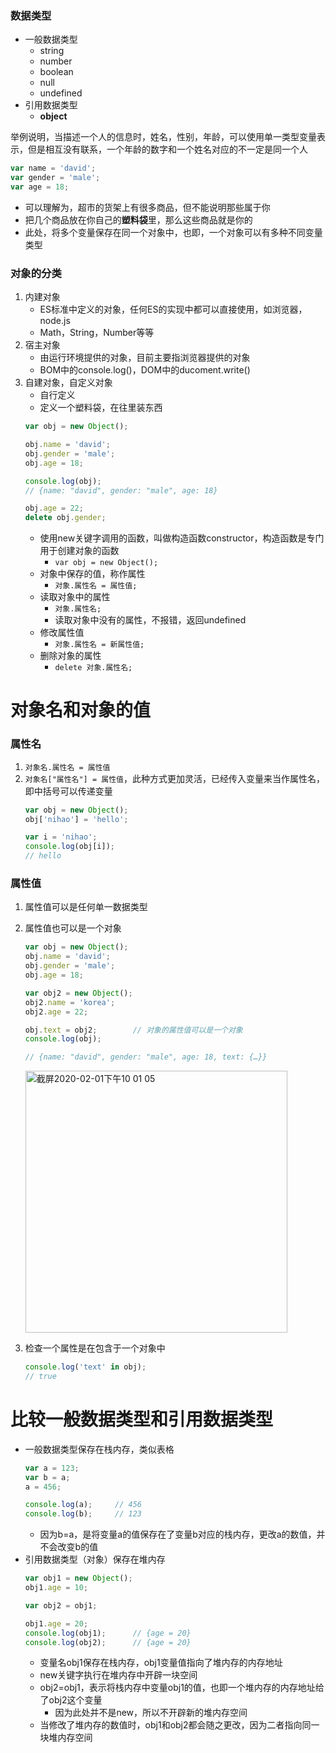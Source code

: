 ### 数据类型
- 一般数据类型
    - string
    - number
    - boolean
    - null
    - undefined
- 引用数据类型
    - **object**

举例说明，当描述一个人的信息时，姓名，性别，年龄，可以使用单一类型变量表示，但是相互没有联系，一个年龄的数字和一个姓名对应的不一定是同一个人
```javascript
var name = 'david';
var gender = 'male';
var age = 18;
```
- 可以理解为，超市的货架上有很多商品，但不能说明那些属于你
- 把几个商品放在你自己的**塑料袋**里，那么这些商品就是你的
- 此处，将多个变量保存在同一个对象中，也即，一个对象可以有多种不同变量类型

### 对象的分类
1. 内建对象
    - ES标准中定义的对象，任何ES的实现中都可以直接使用，如浏览器，node.js
    - Math，String，Number等等
2. 宿主对象
    - 由运行环境提供的对象，目前主要指浏览器提供的对象
    - BOM中的console.log()，DOM中的ducoment.write()
3. 自建对象，自定义对象
    - 自行定义
    - 定义一个塑料袋，在往里装东西
    ```javascript
    var obj = new Object();

    obj.name = 'david';
    obj.gender = 'male';
    obj.age = 18;

    console.log(obj);
    // {name: "david", gender: "male", age: 18}

    obj.age = 22;
    delete obj.gender;
    ```
    - 使用new关键字调用的函数，叫做构造函数constructor，构造函数是专门用于创建对象的函数
        - `var obj = new Object();`
    - 对象中保存的值，称作属性
        - `对象.属性名 = 属性值;`
    - 读取对象中的属性
        - `对象.属性名;`
        - 读取对象中没有的属性，不报错，返回undefined
    - 修改属性值
        - `对象.属性名 = 新属性值;`
    - 删除对象的属性
        - `delete 对象.属性名;`


# 对象名和对象的值
### 属性名
1. `对象名.属性名 = 属性值`
2. `对象名["属性名"] = 属性值`，此种方式更加灵活，已经传入变量来当作属性名，即中括号可以传递变量
    ```javascript
    var obj = new Object();
    obj['nihao'] = 'hello';

    var i = 'nihao';
    console.log(obj[i]);   
    // hello
    ```
### 属性值
1. 属性值可以是任何单一数据类型
2. 属性值也可以是一个对象
    ```javascript
    var obj = new Object();
    obj.name = 'david';
    obj.gender = 'male';
    obj.age = 18;

    var obj2 = new Object();
    obj2.name = 'korea';
    obj2.age = 22;

    obj.text = obj2;        // 对象的属性值可以是一个对象
    console.log(obj);
    
    // {name: "david", gender: "male", age: 18, text: {…}}
    ```
    <img width="419" alt="截屏2020-02-01下午10 01 05" src="https://user-images.githubusercontent.com/26485327/73593353-5a178080-453e-11ea-9586-067e3a8301a6.png">

3. 检查一个属性是在包含于一个对象中
    ```javascript
    console.log('text' in obj);
    // true
    ```

# 比较一般数据类型和引用数据类型

- 一般数据类型保存在栈内存，类似表格
    ```javascript
    var a = 123;
    var b = a;
    a = 456;
    
    console.log(a);     // 456
    console.log(b);     // 123
    ```
    - 因为b=a，是将变量a的值保存在了变量b对应的栈内存，更改a的数值，并不会改变b的值
- 引用数据类型（对象）保存在堆内存
    ```javascript
    var obj1 = new Object();
    obj1.age = 10;
    
    var obj2 = obj1;
    
    obj1.age = 20;
    console.log(obj1);      // {age = 20}
    console.log(obj2);      // {age = 20}
    ```
    - 变量名obj1保存在栈内存，obj1变量值指向了堆内存的内存地址
    - new关键字执行在堆内存中开辟一块空间
    - obj2=obj1，表示将栈内存中变量obj1的值，也即一个堆内存的内存地址给了obj2这个变量
        - 因为此处并不是new，所以不开辟新的堆内存空间
    - 当修改了堆内存的数值时，obj1和obj2都会随之更改，因为二者指向同一块堆内存空间
    
    
    




